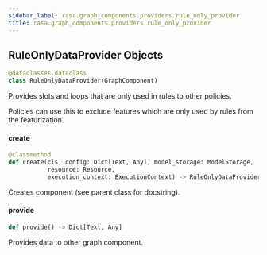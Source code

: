 ```yaml
---
sidebar_label: rasa.graph_components.providers.rule_only_provider
title: rasa.graph_components.providers.rule_only_provider
---
```

## RuleOnlyDataProvider Objects

```python
@dataclasses.dataclass
class RuleOnlyDataProvider(GraphComponent)
```

Provides slots and loops that are only used in rules to other policies.

Policies can use this to exclude features which are only used by rules from the
featurization.

#### create

```python
@classmethod
def create(cls, config: Dict[Text, Any], model_storage: ModelStorage,
           resource: Resource,
           execution_context: ExecutionContext) -> RuleOnlyDataProvider
```

Creates component (see parent class for docstring).

#### provide

```python
def provide() -> Dict[Text, Any]
```

Provides data to other graph component.


